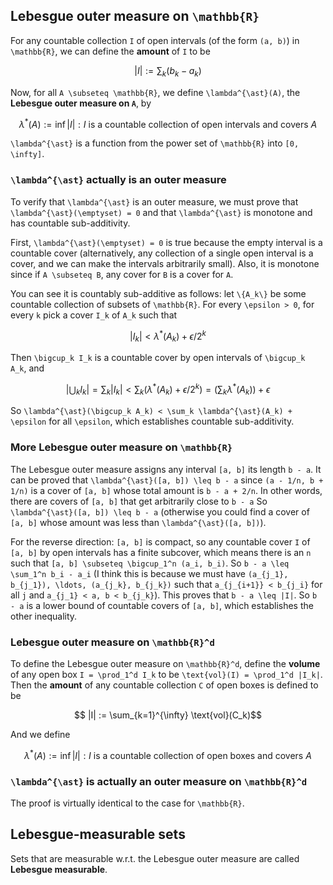 
## Lebesgue outer measure on ``\mathbb{R}``

For any countable collection ``I`` of open intervals (of the form ``(a, b)``) in ``\mathbb{R}``, we can define the **amount** of ``I`` to be

```math
    |I| := \sum_k (b_k - a_k)
```

Now, for all ``A \subseteq \mathbb{R}``, we define ``\lambda^{\ast}(A)``, the **Lebesgue outer measure on ``A``**, by

```math
    \lambda^{\ast}(A) := \inf{ |I| : I \text{ is a countable collection of open intervals and covers } A}
```

``\lambda^{\ast}`` is a function from the power set of ``\mathbb{R}`` into ``[0, \infty]``.

### ``\lambda^{\ast}`` actually is an outer measure

To verify that ``\lambda^{\ast}`` is an outer measure, we must prove that ``\lambda^{\ast}(\emptyset) = 0`` and that ``\lambda^{\ast}`` is monotone and has countable sub-additivity.

First, ``\lambda^{\ast}(\emptyset) = 0`` is true because the empty interval is a countable cover (alternatively, any collection of a single open interval is a cover, and we can make the intervals arbitrarily small). Also, it is monotone since if ``A \subseteq B``, any cover for ``B`` is a cover for ``A``.

You can see it is countably sub-additive as follows: let ``\{A_k\}`` be some countable collection of subsets of ``\mathbb{R}``. For every ``\epsilon > 0``, for every ``k`` pick a cover ``I_k`` of ``A_k`` such that

```math
    |I_k| < \lambda^{\ast}(A_k) + \epsilon / 2^k
```

Then  ``\bigcup_k I_k`` is a countable cover by open intervals of ``\bigcup_k A_k``, and

```math
    |\bigcup_k I_k| = \sum_k |I_k| < \sum_k (\lambda^{\ast}(A_k) + \epsilon / 2^k) = (\sum_k \lambda^{\ast}(A_k)) + \epsilon
```

So ``\lambda^{\ast}(\bigcup_k A_k) < \sum_k \lambda^{\ast}(A_k) + \epsilon`` for all ``\epsilon``, which establishes countable sub-additivity.

### More Lebesgue outer measure on ``\mathbb{R}``

The Lebesgue outer measure assigns any interval ``[a, b]`` its length ``b - a``. It can be proved that ``\lambda^{\ast}([a, b]) \leq b - a`` since ``(a - 1/n, b + 1/n)`` is a cover of ``[a, b]`` whose total amount is ``b - a + 2/n``. In other words, there are covers of ``[a, b]`` that get arbitrarily close to ``b - a`` So ``\lambda^{\ast}([a, b]) \leq b - a`` (otherwise you could find a cover of ``[a, b]`` whose amount was less than ``\lambda^{\ast}([a, b])``).

For the reverse direction: ``[a, b]`` is compact, so any countable cover ``I`` of ``[a, b]`` by open intervals has a finite subcover, which means there is an `n` such that ``[a, b] \subseteq \bigcup_1^n (a_i, b_i)``. So ``b - a \leq \sum_1^n b_i - a_i`` (I think this is because we must have ``(a_{j_1}, b_{j_1}), \ldots, (a_{j_k}, b_{j_k})`` such that ``a_{j_{i+1}} < b_{j_i}`` for all ``j`` and ``a_{j_1} < a, b < b_{j_k}``). This proves that ``b - a \leq |I|``. So ``b - a`` is a lower bound of countable covers of ``[a, b]``, which establishes the other inequality.

### Lebesgue outer measure on ``\mathbb{R}^d``

To define the Lebesgue outer measure on ``\mathbb{R}^d``, define the **volume** of any open box ``I = \prod_1^d I_k`` to be ``\text{vol}(I) = \prod_1^d |I_k|``. Then the **amount** of any countable collection ``C`` of open boxes is defined to be

```math
    |I| := \sum_{k=1}^{\infty} \text{vol}(C_k)
```

And we define

```math
    \lambda^{\ast}(A) := \inf{ |I| : I \text{ is a countable collection of open boxes and covers } A}
```

### ``\lambda^{\ast}`` is actually an outer measure on ``\mathbb{R}^d``

The proof is virtually identical to the case for ``\mathbb{R}``.


## Lebesgue-measurable sets
Sets that are measurable w.r.t. the Lebesgue outer measure are called **Lebesgue measurable**.

